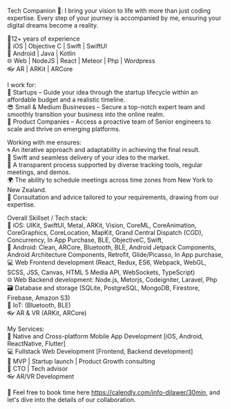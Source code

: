 Tech Companion 🤖: I bring your vision to life with more than just coding expertise. Every step of your journey is accompanied by me, ensuring your digital dreams become a reality.

🐘12+ years of experience  
📱 iOS | Objective C | Swift | SwiftUI  
🤖 Android | Java | Kotlin  
🌐 Web | NodeJS | React | Meteor | Php | Wordpress  
👓 AR | ARKit | ARCore

I work for:  
🚀 Startups – Guide your idea through the startup lifecycle within an affordable budget and a realistic timeline.  
😎 Small & Medium Businesses – Secure a top-notch expert team and smoothly transition your business into the online realm.  
🦄 Product Companies – Access a proactive team of Senior engineers to scale and thrive on emerging platforms.  

Working with me ensures:  
🌀 An iterative approach and adaptability in achieving the final result.  
🚀 Swift and seamless delivery of your idea to the market.  
🔧 A transparent process supported by diverse tracking tools, regular meetings, and demos.  
🌍 The ability to schedule meetings across time zones from New York to New Zealand.  
🧠 Consultation and advice tailored to your requirements, drawing from our expertise.  

Overall Skillset / Tech stack:  
📱 iOS: UIKit, SwiftUI, Metal, ARKit, Vision, CoreML, CoreAnimation, CoreGraphics, CoreLocation, MapKit, Grand Central Dispatch (CGD), Concurrency, In App Purchase, BLE, ObjectiveC, Swift,  
🤖 Android: Clean, ARCore, Bluetooth, BLE, Android Jetpack Components, Android Architecture Components, Retrofit, Glide/Picasso, In App purchase,  
💻 Web Frontend development (React, Redux, ES6, Webpack, WebGL, SCSS, JSS, Canvas, HTML 5 Media API, WebSockets, TypeScript)  
🌐 Web Backend development: Node.js, Metorjs, Codeigniter, Laravel, Php  
🗃️ Database and storage (SQLite, PostgreSQL, MongoDB, Firestore, Firebase, Amazon S3)  
🔧 IoT: (Bluetooth, BLE)  
👓 AR & VR (ARKit, ARCore)  

My Services:  
📱 Native and Cross-platform Mobile App Development [iOS, Android, ReactNative, Flutter]  
💻 Fullstack Web Development [Frontend, Backend development]  
🚀 MVP | Startup launch | Product Growth consulting  
🧠 CTO | Tech advisor  
👓 AR/VR Development  

📩 Feel free to book time here https://calendly.com/info-dilawer/30min, and let's dive into the details of our collaboration.
